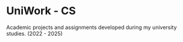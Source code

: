 # UniWork - CS

Academic projects and assignments developed during my university studies. (2022 - 2025)

